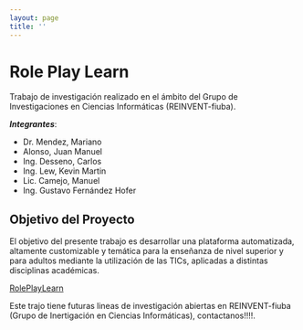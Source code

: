 ```yaml
---
layout: page
title: ''
---
```


# Role Play Learn
Trabajo de investigación realizado en el ámbito del Grupo de Investigaciones en Ciencias Informáticas (REINVENT-fiuba).  

***Integrantes***:
* Dr. Mendez, Mariano
* Alonso, Juan Manuel
* Ing. Desseno, Carlos
* Ing. Lew, Kevin Martin
* Lic. Camejo, Manuel
* Ing. Gustavo Fernández Hofer

 
## Objetivo del Proyecto

El objetivo del presente trabajo es desarrollar una plataforma automatizada, altamente customizable y temática para la enseñanza de nivel superior y para adultos mediante la utilización de las TICs, aplicadas a distintas disciplinas académicas.

  [RolePlayLearn](http://rpl.algoritmos7540mendez.com.ar/web-app/#!/login)

Este trajo tiene futuras lineas de investigación abiertas en REINVENT-fiuba (Grupo de Inertigación en Ciencias Informáticas), contactanos!!!!. 
